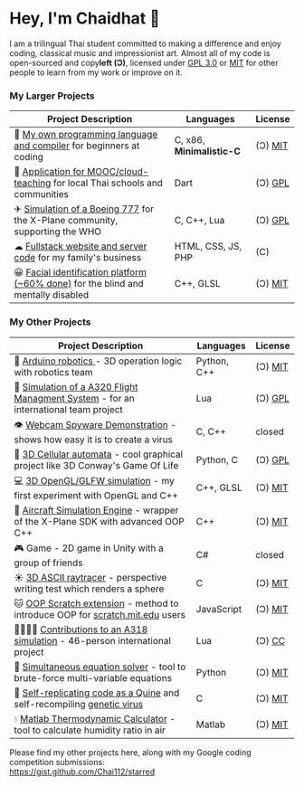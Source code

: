 # Hey, I'm Chaidhat 👋
I am a trilingual Thai student committed to making a difference and enjoy coding, classical music and impressionist art. Almost all of my code is open-sourced and copy**left (Ɔ)**, licensed under [GPL 3.0](https://choosealicense.com/licenses/gpl-3.0/) or [MIT](https://choosealicense.com/licenses/mit) for other people to learn from my work or improve on it.
### My Larger Projects
| Project Description | Languages | License |
|---|---|---|
| 📜 [My own programming language and compiler](https://github.com/Chai112/MinC-Compiler) for beginners at coding            | C, x86, **Minimalistic-C** | (Ɔ) [MIT](https://choosealicense.com/licenses/mit) |
| 📱 [Application for MOOC/cloud-teaching](https://github.com/Ike-Chai/Laymanns) for local Thai schools and communities      | Dart                       | (Ɔ) [GPL](https://choosealicense.com/licenses/gpl-3.0/) |
| ✈ [Simulation of a Boeing 777](https://github.com/Chai112/Boeing-777-300ER) for the X-Plane community, supporting the WHO | C, C++, Lua                | (Ɔ) [GPL](https://choosealicense.com/licenses/gpl-3.0/) |
| ☁ [Fullstack website and server code](https://github.com/Chai112/Website) for my family's business                      | HTML, CSS, JS, PHP         | (C) |
| 😀 [Facial identification platform (~60% done)](https://github.com/Chai112/AIFRED) for the blind and mentally disabled     | C++, GLSL                  | (Ɔ) [MIT](https://choosealicense.com/licenses/mit) |

### My Other Projects
<!--<details><summary><b>Click to expand</b></summary>
<br>-->
  
| Project Description | Languages | License |
|---|---|---|
| 🤖 [Arduino robotics ](https://github.com/Chai112/Robotics) - 3D operation logic with robotics team                                                | Python, C++ | (Ɔ) [MIT](https://choosealicense.com/licenses/mit) |
| 🧭 [Simulation of a A320 Flight Managment System](https://github.com/JonathanOrr/A321Neo-FXPL) - for an international team project                 | Lua | (Ɔ) [GPL](https://choosealicense.com/licenses/gpl-3.0/) |
| 👁 [Webcam Spyware Demonstration](https://www.cyphermagazine.com/post/coding-a-webcam-spyware-virus-in-less-than-a-day) - shows how easy it is to create a virus                                                                        | C, C++ | closed |
| 🔬 [3D Cellular automata](https://github.com/Chai112/Cellular-Automata) - cool graphical project like 3D Conway's Game Of Life                     | Python, C | (Ɔ) [GPL](https://choosealicense.com/licenses/gpl-3.0/) | 
| 💻 [3D OpenGL/GLFW simulation](https://github.com/Chai112/ESC) - my first experiment with OpenGL and C++                                           | C++, GLSL | (Ɔ) [MIT](https://choosealicense.com/licenses/mit) |
| 🛫 [Aircraft Simulation Engine](https://github.com/Chai112/ASE) - wrapper of the X-Plane SDK with advanced OOP C++                                 | C++ | (Ɔ) [MIT](https://choosealicense.com/licenses/mit) |
| 🎮 Game - 2D game in Unity with a group of friends                                                                                                 | C# | closed |
| ☀ [3D ASCII raytracer](https://gist.github.com/Chai112/4c934711b3de8ad8cebe1e377e1eb23d) - perspective writing test which renders a sphere        | C | (Ɔ) [MIT](https://choosealicense.com/licenses/mit) |
| 🐱 [OOP Scratch extension](https://gist.github.com/Chai112/47e72152c248570bb61da72c093a0234) - method to introduce OOP for [scratch.mit.edu](https://scratch.mit.edu) users   | JavaScript | (Ɔ) [MIT](https://choosealicense.com/licenses/mit) |
| 👨‍👨‍👦‍👦 [Contributions to an A318 simulation](https://github.com/x-bureau/Airbus-A318) - 46-person international project | Lua | (Ɔ) [CC](https://creativecommons.org/licenses/by-nc-sa/3.0/) |
| 🧮 [Simultaneous equation solver](https://gist.github.com/Chai112/0f080e0bb1fefcf73c39ccd7f02bf0fd) - tool to brute-force multi-variable equations | Python | (Ɔ) [MIT](https://choosealicense.com/licenses/mit) |
| 🦠 [Self-replicating code as a Quine](https://gist.github.com/Chai112/9920e9ae052593e32dbb38ccd5367333) and self-recompiling [genetic virus](https://gist.github.com/Chai112/6d5ae1bfbc343130a0ee3d87f53d205c) | C | (Ɔ) [MIT](https://choosealicense.com/licenses/mit) |
| 💧 [Matlab Thermodynamic Calculator](https://gist.github.com/Chai112/20f901573737051f832c73d95ac5bdef) - tool to calculate humidity ratio in air | Matlab | (Ɔ) [MIT](https://choosealicense.com/licenses/mit) |


Please find my other projects here, along with my Google coding competition submissions:\
https://gist.github.com/Chai112/starred
</details>
